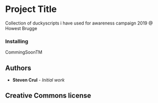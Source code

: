 # Project Title

Collection of duckyscripts i have used for awareness campaign 2019 @ Howest Brugge

### Installing

CommingSoonTM

## Authors

* **Steven Crul** - *Initial work* 

## Creative Commons license
